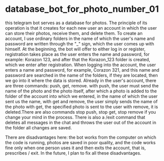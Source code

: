 # database_bot_for_photo_number_01
this telegram bot serves as a database for photos. The principle of its operation is that it creates for each new user an account in which the user can store their photos, receive them,
and delete them. To create an account, I use ordinary folders in the name of which the user's name and password are written through the "_" sign, which the user comes up with himself.
At the beginning, the bot will offer to either log in or register, registration takes place as the user enters the name and password, for example: Korazon 123, and after that the Korazon_123 folder is created,
which we enter after registration. When logging into the account, the user enters a name and password, for example, Corazon 321, and this name and password are searched in the name of the folders,
if they are located, then we go into it where the data is stored. Already in the user's account, there are three commands: push, get, remove. with push, the user must send the name of the photo
and the photo itself, after which a photo is added to the folder of the account into which we entered, in the name of which the user sent us the name, with get and remove, the user simply sends
the name of the photo with get, the specified photo is sent to the user with remove, it is deleted.There are also commands stop push, stop get, stop remove if you change your mind in the process.
There is also a /exit command that deletes all messages in the chat and throws the user out of the account in the folder all changes are saved.

There are disadvantages here: the bot works from the computer on which the code is running,
photos are saved in poor quality, and the code works fine only when one person uses it and then
exits the account, that is, prescribes / exit. In the future, I plan to fix all these disadvantages.
